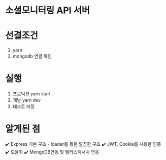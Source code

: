 # 소셜모니터링 API 서버

# 선결조건

1. yarn
2. mongodb 연결 확인

# 실행

1. 프로덕션 yarn start
2. 개발 yarn dev
3. 테스트 미정

# 알게된 점

:heavy_check_mark: Express 기본 구조 - loader를 통한 깔끔한 구조
:heavy_check_mark: JWT, Cookie를 사용한 인증
:heavy_check_mark: 모듈화
:heavy_check_mark: MongoDB연동 및 엘라스틱서치 연동
